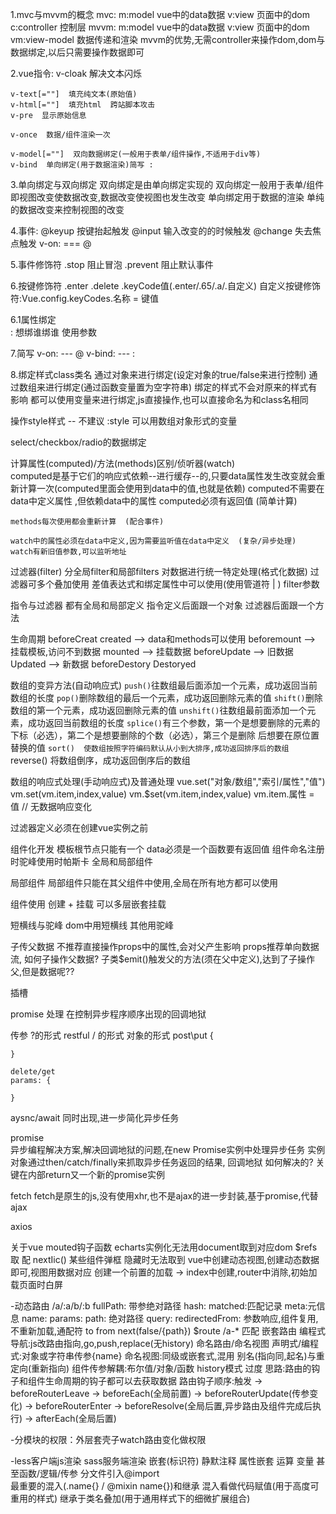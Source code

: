 1.mvc与mvvm的概念
    mvc:
    m:model vue中的data数据
    v:view 页面中的dom
    c:controller  控制层
    mvvm:
    m:model vue中的data数据
    v:view 页面中的dom
    vm:view-model 数据传递和渲染
    mvvm的优势,无需controller来操作dom,dom与数据绑定,以后只需要操作数据即可

2.vue指令:
    v-cloak  解决文本闪烁

    v-text[=""]  填充纯文本(原始值)
    v-html[=""]  填充html  跨站脚本攻击
    v-pre  显示原始信息   

    v-once  数据/组件渲染一次

    v-model[=""]  双向数据绑定(一般用于表单/组件操作,不适用于div等)
    v-bind  单向绑定(用于数据渲染)简写 :

3.单向绑定与双向绑定
    双向绑定是由单向绑定实现的
    双向绑定一般用于表单/组件  即视图改变使数据改变,数据改变使视图也发生改变
    单向绑定用于数据的渲染  单纯的数据改变来控制视图的改变

4.事件:
    @keyup 按键抬起触发
    @input 输入改变的的时候触发
    @change 失去焦点触发
    v-on:   ===    @

5.事件修饰符
    .stop 阻止冒泡
    .prevent 阻止默认事件

6.按键修饰符
    .enter
    .delete
    .keyCode值(.enter/.65/.a/.自定义)
    自定义按键修饰符:Vue.config.keyCodes.名称 = 键值

6.1属性绑定  
:  想绑谁绑谁  使用参数

7.简写
    v-on: --- @
    v-bind: --- :

8.绑定样式class类名
    通过对象来进行绑定(设定对象的true/false来进行控制)
    通过数组来进行绑定(通过函数变量置为空字符串)
    绑定的样式不会对原来的样式有影响
    都可以使用变量来进行绑定,js直接操作,也可以直接命名为和class名相同

操作style样式 -- 不建议
:style  可以用数组对象形式的变量

select/checkbox/radio的数据绑定

计算属性(computed)/方法(methods)区别/侦听器(watch)   
    computed是基于它们的响应式依赖--进行缓存--的,只要data属性发生改变就会重新计算一次(computed里面会使用到data中的值,也就是依赖)
    computed不需要在data中定义属性  ,但依赖data中的属性
    computed必须有返回值 (简单计算)

    methods每次使用都会重新计算  (配合事件)

    watch中的属性必须在data中定义,因为需要监听值在data中定义  (复杂/异步处理)
    watch有新旧值参数,可以监听地址

过滤器(filter)
    分全局filter和局部filters
    对数据进行统一特定处理(格式化数据)
    过滤器可多个叠加使用
    差值表达式和绑定属性中可以使用(使用管道符 | )
    filter参数
    
指令与过滤器
    都有全局和局部定义
    指令定义后面跟一个对象
    过滤器后面跟一个方法

生命周期
    beforeCreat
    created --> data和methods可以使用
    beforemount --> 挂载模板,访问不到数据
    mounted --> 挂载数据
    beforeUpdate --> 旧数据
    Updated --> 新数据
    beforeDestory
    Destoryed

数组的变异方法(自动响应式)
    `push()`往数组最后面添加一个元素，成功返回当前数组的长度
    `pop()`删除数组的最后一个元素，成功返回删除元素的值
    `shift()`删除数组的第一个元素，成功返回删除元素的值
    `unshift()`往数组最前面添加一个元素，成功返回当前数组的长度
    `splice()`有三个参数，第一个是想要删除的元素的下标（必选），第二个是想要删除的个数（必选），第三个是删除 后想要在原位置替换的值
    `sort()  使数组按照字符编码默认从小到大排序,成功返回排序后的数组
    `reverse()  将数组倒序，成功返回倒序后的数组

数组的响应式处理(手动响应式)及普通处理
    vue.set("对象/数组","索引/属性","值")
    vm.set(vm.item,index,value)
    vm.$set(vm.item,index,value)
    vm.item.属性 = 值 // 无数据响应变化

过滤器定义必须在创建vue实例之前

组件化开发
    模板根节点只能有一个
    data必须是一个函数要有返回值
    组件命名注册时驼峰使用时帕斯卡
    全局和局部组件

局部组件
    局部组件只能在其父组件中使用,全局在所有地方都可以使用

组件使用
    创建 + 挂载 可以多层嵌套挂载

短横线与驼峰
    dom中用短横线 其他用驼峰

子传父数据
    不推荐直接操作props中的属性,会对父产生影响
    props推荐单向数据流,
    如何子操作父数据? 
    子类$emit()触发父的方法(须在父中定义),达到了子操作父,但是数据呢??

插槽

promise
    处理 在控制异步程序顺序出现的回调地狱

传参
    ?的形式  restful / 的形式 对象的形式
    post\put 
    {

    }

    delete/get
    params: {

    }

aysnc/await
同时出现,进一步简化异步任务

promise  
异步编程解决方案,解决回调地狱的问题,在new Promise实例中处理异步任务
实例对象通过then/catch/finally来抓取异步任务返回的结果,  回调地狱  如何解决的?   关键在内部return又一个新的promise实例

fetch
fetch是原生的js,没有使用xhr,也不是ajax的进一步封装,基于promise,代替ajax

axios

关于vue mouted钩子函数 echarts实例化无法用document取到对应dom  $refs取 配 nextIic()
某些组件弹框  隐藏时无法取到
vue中创建动态视图,创建动态数据即可,视图用数据对应
创建一个前置的加载  -> index中创建,router中消除,初始加载页面时白屏

-动态路由 /a/:a/b/:b  fullPath: 带参绝对路径  hash:   matched:匹配记录   meta:元信息   name:   params:    path: 绝对路径  query:    redirectedFrom: 参数响应,组件复用,不重新加载,通配符  to  from  next(false/{path})  $route  /a-* 匹配 嵌套路由 编程式导航:js改路由指向,go,push,replace(无history) 命名路由/命名视图  声明式/编程式:对象或字符串传参{name}  命名视图:同级或嵌套式,混用 别名(指向同,起名)与重定向(重新指向) 组件传参解耦:布尔值/对象/函数 history模式 过度 思路:路由的钩子和组件生命周期的钩子都可以去获取数据 路由钩子顺序:触发 -> beforeRouterLeave -> beforeEach(全局前置) -> beforeRouterUpdate(传参变化) -> beforeRouterEnter -> beforeResolve(全局后置,异步路由及组件完成后执行) -> afterEach(全局后置)

-分模块的权限：外层套壳子watch路由变化做权限

-less客户端js渲染 sass服务端渲染
嵌套(标识符) 静默注释  属性嵌套  运算 变量  甚至函数/逻辑/传参 分文件引入@import  
最重要的混入(.name{} / @mixin name{})和继承
混入看做代码赋值(用于高度可重用的样式) 继承于类名叠加(用于通用样式下的细微扩展组合) 
